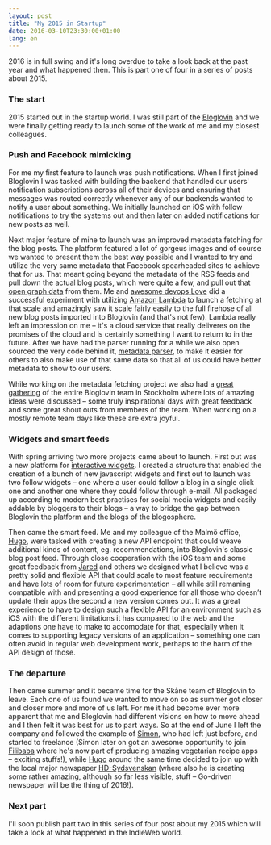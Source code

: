 ```yaml
---
layout: post
title: "My 2015 in Startup"
date: 2016-03-10T23:30:00+01:00
lang: en
---
```


2016 is in full swing and it's long overdue to take a look back at the past year and what happened then. This is part one of four in a series of posts about 2015.

### The start

2015 started out in the startup world. I was still part of the [Bloglovin](http://www.bloglovin.com/) and we were finally getting ready to launch some of the work of me and my closest colleagues.

### Push and Facebook mimicking

For me my first feature to launch was push notifications. When I first joined Bloglovin I was tasked with building the backend that handled our users' notification subscriptions across all of their devices and ensuring that messages was routed correctly whenever any of our backends wanted to notify a user about something. We initially launched on iOS with follow notifications to try the systems out and then later on added notifications for new posts as well.

Next major feature of mine to launch was an improved metadata fetching for the blog posts. The platform featured a lot of gorgeus images and of course we wanted to present them the best way possible and I wanted to try and utilize the very same metadata that Facebook spearheaded sites to achieve that for us. That meant going beyond the metadata of the RSS feeds and pull down the actual blog posts, which were quite a few, and pull out that [open graph data](http://ogp.me/) from them. Me and [awesome devops Love](https://jacksoncage.se/) did a successful experiment with utilizing [Amazon Lambda](http://aws.amazon.com/lambda/) to launch a fetching at that scale and amazingly saw it scale fairly easily to the full firehose of all new blog posts imported into Bloglovin (and that's not few). Lambda really left an impression on me – it's a cloud service that really deliveres on the promises of the cloud and is certainly something I want to return to in the future. After we have had the parser running for a while we also open sourced the very code behind it, [metadata parser](https://github.com/bloglovin/metadataparser), to make it easier for others to also make use of that same data so that all of us could have better metadata to show to our users.

While working on the metadata fetching project we also had a [great gathering](https://www.instagram.com/p/ygdrEwhfth/) of the entire Bloglovin team in Stockholm where lots of amazing ideas were discussed – some truly inspirational days with great feedback and some great shout outs from members of the team. When working on a mostly remote team days like these are extra joyful.

### Widgets and smart feeds

With spring arriving two more projects came about to launch. First out was a new platform for [interactive widgets](http://www.bloglovin.com/widgets). I created a structure that enabled the creation of a bunch of new javascript widgets and first out to launch was two follow widgets – one where a user could follow a blog in a single click one and another one where they could follow through e-mail. All packaged up according to modern best practises for social media widgets and easily addable by bloggers to their blogs – a way to bridge the gap between Bloglovin the platform and the blogs of the blogosphere.

Then came the smart feed. Me and my colleague of the Malmö office, [Hugo](http://hugowetterberg.github.io/), were tasked with creating a new API endpoint that could weave additional kinds of content, eg. recommendations, into Bloglovin's classic blog post feed. Through close cooperation with the iOS team and some great feedback from [Jared](http://jaredsinclair.com/) and others we designed what I believe was a pretty solid and flexible API that could scale to most feature requirements and have lots of room for future experimentation – all while still remaning compatible with and presenting a good experience for all those who doesn’t update their apps the second a new version comes out. It was a great experience to have to design such a flexible API for an environment such as iOS with the different limitations it has compared to the web and the adaptions one have to make to accomodate for that, especially when it comes to supporting legacy versions of an application – something one can often avoid in regular web development work, perhaps to the harm of the API design of those.

### The departure

Then came summer and it became time for the Skåne team of Bloglovin to leave. Each one of us found we wanted to move on so as summer got closer and closer more and more of us left. For me it had become ever more apparent that me and Bloglovin had different visions on how to move ahead and I then felt it was best for us to part ways. So at the end of June I left the company and followed the example of [Simon](http://simonljungberg.se/), who had left just before, and started to freelance (Simon later on got an awesome opportunity to join [Filibaba](http://www.filibaba.com/) where he's now part of producing amazing vegetarian recipe apps – exciting stuffs!), while [Hugo](http://hugowetterberg.github.io/) around the same time decided to join up with the local major newspaper [HD-Sydsvenskan](http://hdsydsvenskan.se/) (where also he is creating some rather amazing, although so far less visible, stuff – Go-driven newspaper will be the thing of 2016!).

### Next part

I'll soon publish part two in this series of four post about my 2015 which will take a look at what happened in the IndieWeb world.
